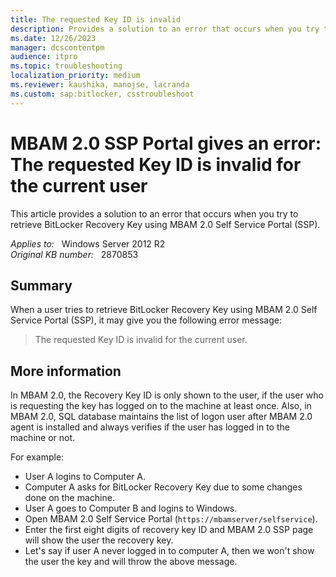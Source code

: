 ```yaml
---
title: The requested Key ID is invalid
description: Provides a solution to an error that occurs when you try to retrieve BitLocker Recovery Key using MBAM 2.0 Self Service Portal (SSP).
ms.date: 12/26/2023
manager: dcscontentpm
audience: itpro
ms.topic: troubleshooting
localization_priority: medium
ms.reviewer: kaushika, manojse, lacranda
ms.custom: sap:bitlocker, csstroubleshoot
---
```

# MBAM 2.0 SSP Portal gives an error: The requested Key ID is invalid for the current user

This article provides a solution to an error that occurs when you try to retrieve BitLocker Recovery Key using MBAM 2.0 Self Service Portal (SSP).

_Applies to:_ &nbsp; Windows Server 2012 R2  
_Original KB number:_ &nbsp; 2870853

## Summary

When a user tries to retrieve BitLocker Recovery Key using MBAM 2.0 Self Service Portal (SSP), it may give you the following error message:

> The requested Key ID is invalid for the current user.

## More information

In MBAM 2.0, the Recovery Key ID is only shown to the user, if the user who is requesting the key has logged on to the machine at least once. Also, in MBAM 2.0, SQL database maintains the list of logon user after MBAM 2.0 agent is installed and always verifies if the user has logged in to the machine or not.

For example:

- User A logins to Computer A.
- Computer A asks for BitLocker Recovery Key due to some changes done on the machine.
- User A goes to Computer B and logins to Windows.
- Open MBAM 2.0 Self Service Portal (`https://mbamserver/selfservice`).
- Enter the first eight digits of recovery key ID and MBAM 2.0 SSP page will show the user the recovery key.
- Let's say if user A never logged in to computer A, then we won't show the user the key and will throw the above message.

